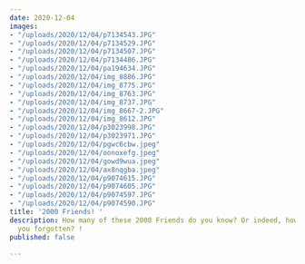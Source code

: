 ```yaml
---
date: 2020-12-04
images:
- "/uploads/2020/12/04/p7134543.JPG"
- "/uploads/2020/12/04/p7134529.JPG"
- "/uploads/2020/12/04/p7134507.JPG"
- "/uploads/2020/12/04/p7134486.JPG"
- "/uploads/2020/12/04/pa194634.JPG"
- "/uploads/2020/12/04/img_8886.JPG"
- "/uploads/2020/12/04/img_8775.JPG"
- "/uploads/2020/12/04/img_8763.JPG"
- "/uploads/2020/12/04/img_8737.JPG"
- "/uploads/2020/12/04/img_8667-2.JPG"
- "/uploads/2020/12/04/img_8612.JPG"
- "/uploads/2020/12/04/p3023998.JPG"
- "/uploads/2020/12/04/p3023971.JPG"
- "/uploads/2020/12/04/pgwc6cbw.jpeg"
- "/uploads/2020/12/04/oonoxefg.jpeg"
- "/uploads/2020/12/04/gowd9wua.jpeg"
- "/uploads/2020/12/04/ax8nqgba.jpeg"
- "/uploads/2020/12/04/p9074615.JPG"
- "/uploads/2020/12/04/p9074605.JPG"
- "/uploads/2020/12/04/p9074597.JPG"
- "/uploads/2020/12/04/p9074590.JPG"
title: '2000 Friends! '
description: How many of these 2000 Friends do you know? Or indeed, how many have
  you forgotten? !
published: false

---
```

